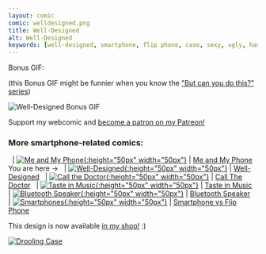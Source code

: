 ```yaml
---
layout: comic
comic: welldesigned.png
title: Well-Designed
alt: Well-Designed
keywords: [well-designed, smartphone, flip phone, case, sexy, ugly, handsome, phones]
---
```


Bonus GIF:

(this Bonus GIF might be funnier when you know the ["But can you do this?" series](https://lolnein.com/2013/08/28/smartphones/))

![Well-Designed Bonus GIF](/images/welldesigned_bonus.gif)


Support my webcomic and [become a patron on my Patreon!](https://www.patreon.com/lolnein)


### More smartphone-related comics:

&nbsp; | [![Me and My Phone](/thumbs/meandmyphone.png){:height="50px" width="50px"}](https://lolnein.com/2017/06/26/meandmyphone/) | [Me and My Phone](https://lolnein.com/2017/06/26/meandmyphone/)
You are here &rarr; &nbsp; | [![Well-Designed](/thumbs/welldesigned.png){:height="50px" width="50px"}](https://lolnein.com/2017/11/04/well-designed/) | [Well-Designed](https://lolnein.com/2017/11/04/welldesigned/)
&nbsp; | [![Call the Doctor](/thumbs/callthedoctor.png){:height="50px" width="50px"}](https://lolnein.com/2019/09/12/callthedoctor/) | [Call The Doctor](https://lolnein.com/2019/09/12/callthedoctor/)
&nbsp; | [![Taste in Music](/thumbs/tasteinmusic.png){:height="50px" width="50px"}](https://lolnein.com/2020/02/24/tasteinmusic/) | [Taste in Music](https://lolnein.com/2020/02/24/tasteinmusic/)
&nbsp; | [![Bluetooth Speaker](/thumbs/bluetoothspeaker.png){:height="50px" width="50px"}](https://lolnein.com/2020/02/28/bluetoothspeaker/) | [Bluetooth Speaker](https://lolnein.com/2020/02/28/bluetoothspeaker/)
&nbsp; | [![Smartphones](/thumbs/smartphones.png){:height="50px" width="50px"}](https://lolnein.com/2013/08/28/smartphones/) | [Smartphone vs Flip Phone](http://lolnein.com/2013/08/28/smartphones/)


This design is now available [in my shop!](https://www.redbubble.com/shop/Lolnein?iaCode=u-case-iphone&ref=search_box&sortOrder=relevant) :)

[![Drooling Case](/images/drooling_case.png)](https://www.redbubble.com/shop/Lolnein?iaCode=u-case-iphone&ref=search_box&sortOrder=relevant)
